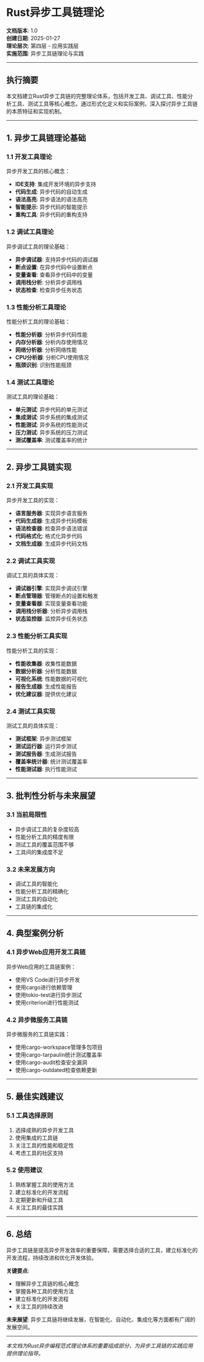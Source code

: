 # Rust异步工具链理论

**文档版本**: 1.0  
**创建日期**: 2025-01-27  
**理论层次**: 第四层 - 应用实践层  
**实施范围**: 异步工具链理论与实践

---

## 执行摘要

本文档建立Rust异步工具链的完整理论体系，包括开发工具、调试工具、性能分析工具、测试工具等核心概念。通过形式化定义和实际案例，深入探讨异步工具链的本质特征和实现机制。

---

## 1. 异步工具链理论基础

### 1.1 开发工具理论

异步开发工具的核心概念：

- **IDE支持**: 集成开发环境的异步支持
- **代码生成**: 异步代码的自动生成
- **语法高亮**: 异步语法的语法高亮
- **智能提示**: 异步代码的智能提示
- **重构工具**: 异步代码的重构支持

### 1.2 调试工具理论

异步调试工具的理论基础：

- **异步调试器**: 支持异步代码的调试器
- **断点设置**: 在异步代码中设置断点
- **变量查看**: 查看异步代码中的变量
- **调用栈分析**: 分析异步调用栈
- **状态检查**: 检查异步任务状态

### 1.3 性能分析工具理论

性能分析工具的理论基础：

- **性能分析器**: 分析异步代码性能
- **内存分析器**: 分析内存使用情况
- **网络分析器**: 分析网络性能
- **CPU分析器**: 分析CPU使用情况
- **瓶颈识别**: 识别性能瓶颈

### 1.4 测试工具理论

测试工具的理论基础：

- **单元测试**: 异步代码的单元测试
- **集成测试**: 异步系统的集成测试
- **性能测试**: 异步系统的性能测试
- **压力测试**: 异步系统的压力测试
- **测试覆盖率**: 测试覆盖率的统计

---

## 2. 异步工具链实现

### 2.1 开发工具实现

异步开发工具的实现：

- **语言服务器**: 实现异步语言服务
- **代码生成器**: 生成异步代码模板
- **语法检查器**: 检查异步语法错误
- **代码格式化**: 格式化异步代码
- **文档生成器**: 生成异步代码文档

### 2.2 调试工具实现

调试工具的具体实现：

- **调试器引擎**: 实现异步调试引擎
- **断点管理器**: 管理断点的设置和触发
- **变量查看器**: 实现变量查看功能
- **调用栈分析器**: 分析异步调用栈
- **状态监控器**: 监控异步任务状态

### 2.3 性能分析工具实现

性能分析工具的实现：

- **性能收集器**: 收集性能数据
- **数据分析器**: 分析性能数据
- **可视化系统**: 性能数据的可视化
- **报告生成器**: 生成性能报告
- **优化建议器**: 提供优化建议

### 2.4 测试工具实现

测试工具的具体实现：

- **测试框架**: 异步测试框架
- **测试运行器**: 运行异步测试
- **测试报告器**: 生成测试报告
- **覆盖率统计器**: 统计测试覆盖率
- **性能测试器**: 执行性能测试

---

## 3. 批判性分析与未来展望

### 3.1 当前局限性

- 异步调试工具的复杂度较高
- 性能分析工具的精度有限
- 测试工具的覆盖范围不够
- 工具间的集成度不足

### 3.2 未来发展方向

- 调试工具的智能化
- 性能分析工具的精确化
- 测试工具的自动化
- 工具链的集成化

---

## 4. 典型案例分析

### 4.1 异步Web应用开发工具链

异步Web应用的工具链案例：

- 使用VS Code进行异步开发
- 使用cargo进行依赖管理
- 使用tokio-test进行异步测试
- 使用criterion进行性能测试

### 4.2 异步微服务工具链

异步微服务的工具链实践：

- 使用cargo-workspace管理多包项目
- 使用cargo-tarpaulin统计测试覆盖率
- 使用cargo-audit检查安全漏洞
- 使用cargo-outdated检查依赖更新

---

## 5. 最佳实践建议

### 5.1 工具选择原则

1. 选择成熟的异步开发工具
2. 使用集成的工具链
3. 关注工具的性能和稳定性
4. 考虑工具的社区支持

### 5.2 使用建议

1. 熟练掌握工具的使用方法
2. 建立标准化的开发流程
3. 定期更新和升级工具
4. 关注工具的最佳实践

---

## 6. 总结

异步工具链是提高异步开发效率的重要保障，需要选择合适的工具，建立标准化的开发流程，持续改进和优化开发体验。

**关键要点**:

- 理解异步工具链的核心概念
- 掌握各种工具的使用方法
- 建立标准化的开发流程
- 关注工具的持续改进

**未来展望**:
异步工具链将继续发展，在智能化、自动化、集成化等方面都有广阔的发展空间。

---

*本文档为Rust异步编程范式理论体系的重要组成部分，为异步工具链的实践应用提供理论指导。*
